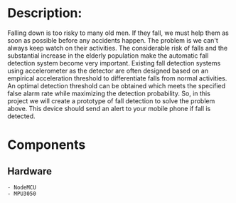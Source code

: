 # Description:
  Falling down is too risky to many old men. If they fall, we must help them as soon as possible before
any accidents happen. The problem is we can't always keep watch on their activities. The considerable
risk of falls and the substantial increase in the elderly population make the automatic fall detection
system become very important. Existing fall detection systems using accelerometer as the detector are
often designed based on an empirical acceleration threshold to differentiate falls from normal
activities. An optimal detection threshold can be obtained which meets the specified false alarm rate
while maximizing the detection probability. So, in this project we will create a prototype of fall
detection to solve the problem above. This device should send an alert to your mobile phone if fall is
detected.

# Components
## Hardware
    - NodeMCU
    - MPU3050
